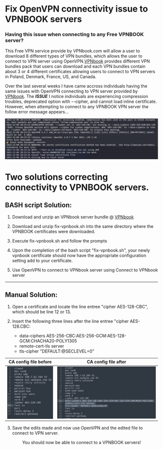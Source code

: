 # Fix OpenVPN connectivity issue to VPNBOOK servers

### Having this issue when connecting to any Free VPNBOOK server?

This Free VPN service provide by VPNbook.com will allow a user to download 8 different types of VPN bundles, which allows the user to connect to VPN server using OpenVPN.[VPNbook](https://www.vpnbook.com/freevpn) provides different VPN bundles pack that users can download and each VPN bundles contain about 3 or 4 different certificates allowing users to connect to VPN servers in Poland, Denmark, France, US, and Canada. 

Over the last several weeks I have came accross individuals having the same issues with OpenVPN connecting to VPN server provided by [VPNbook](https://www.vpnbook.com/freevpn). The ***ISSUE*** I notice individuals are experiencing compression troubles, deprecated option with --cipher, and cannot load inline certificate. However, when attempting to connect to any VPNBOOK VPN server the follow error message appears...

![Issue](https://github.com/1KevinFigueroa/openvpn-issues-vpnbook/blob/main/images/OpenVPN_issue_VPNbook.png)


# Two solutions correcting connectivity to VPNBOOK servers.
## BASH script Solution:
1. Download and unzip an VPNbook server bundle @ [VPNbook](https://www.vpnbook.com/freevpn)

2. Download and unzip fix-vpnbook.sh into the same directory where the VPNBOOK certificates were downloaded.

3. Execute fix-vpnbook.sh and follow the prompts

4. Upon the completion of the bash script "fix-vpnbook.sh", your newly vpnbook certificate should now have the appropriate configuration setting add to your certificate.

5. Use OpenVPN to connect to VPNbook server using Connect to VPNbook server  


------------------------------

## Manual Solution:
1. Open a certificate and locate the line entree "cipher AES-128-CBC", which should be line 12 or 13.

2. Insert the following three lines after the line entree "cipher AES-128.CBC:
   * data-ciphers AES-256-CBC:AES-256-GCM:AES-128-GCM:CHACHA20-POLY1305
   * remote-cert-tls server
   * tls-cipher "DEFAULT:@SECLEVEL=0"

|CA config file before | CA config file after
|-------|------|
|![Config Before](https://github.com/1KevinFigueroa/openvpn-issues-vpnbook/blob/main/images/manualInsert1.png) |![Config After](https://github.com/1KevinFigueroa/openvpn-issues-vpnbook/blob/main/images/manualInsert2.png) |
 

3. Save the edits made and now use OpenVPN and the edited file to connect to VPN server.

<p align="center">
You should now be able to connect to a VPNBOOK servers!
</p>
